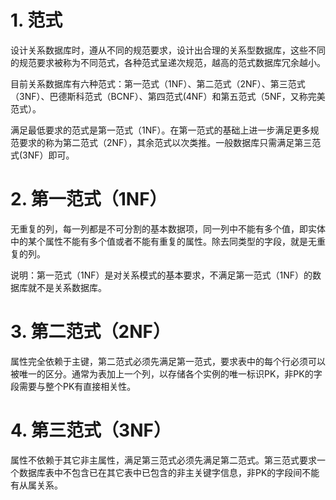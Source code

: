 # 1. 范式
设计关系数据库时，遵从不同的规范要求，设计出合理的关系型数据库，这些不同的规范要求被称为不同范式，各种范式呈递次规范，越高的范式数据库冗余越小。

目前关系数据库有六种范式：第一范式（1NF）、第二范式（2NF）、第三范式（3NF）、巴德斯科范式（BCNF）、第四范式(4NF）和第五范式（5NF，又称完美范式）。   

满足最低要求的范式是第一范式（1NF）。在第一范式的基础上进一步满足更多规范要求的称为第二范式（2NF），其余范式以次类推。一般数据库只需满足第三范式(3NF）即可。

# 2. 第一范式（1NF）
无重复的列，每一列都是不可分割的基本数据项，同一列中不能有多个值，即实体中的某个属性不能有多个值或者不能有重复的属性。除去同类型的字段，就是无重复的列。  

说明：第一范式（1NF）是对关系模式的基本要求，不满足第一范式（1NF）的数据库就不是关系数据库。

# 3. 第二范式（2NF）
属性完全依赖于主键，第二范式必须先满足第一范式，要求表中的每个行必须可以被唯一的区分。通常为表加上一个列，以存储各个实例的唯一标识PK，非PK的字段需要与整个PK有直接相关性。

# 4. 第三范式（3NF）
属性不依赖于其它非主属性，满足第三范式必须先满足第二范式。第三范式要求一个数据库表中不包含已在其它表中已包含的非主关键字信息，非PK的字段间不能有从属关系。